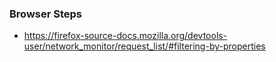 

### Browser Steps

* https://firefox-source-docs.mozilla.org/devtools-user/network_monitor/request_list/#filtering-by-properties
